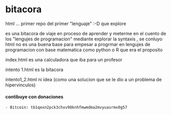 # bitacora
html ... primer repo del primer "lenguaje" :-D que explore

es una bitacora de viaje en proceso de aprender y meterme en el cuento de los "lengujes de programacion" mediante explorar la syntaxis , se conluyo html no es una buena base para empesar a progrmar  en lengujes  de programacion con base matematica como python o R que era el proposito

index.html es una calculadora que iba para un profesor

intento 1.html es la bitacora

intento1_2.html ni idea (como una solucion que se le dio a un problema de hipervinculos)

#### contibuye con donaciones 
	
	- Bitcoin: tb1qexn2pck3chxv98knhfmwmdma2mvyuasrmx0g57

